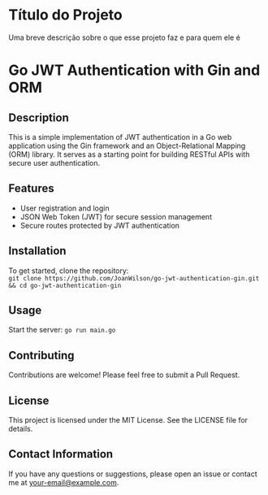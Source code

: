 
# Título do Projeto

Uma breve descrição sobre o que esse projeto faz e para quem ele é

# Go JWT Authentication with Gin and ORM

## Description

This is a simple implementation of JWT authentication in a Go web application using the Gin framework and an Object-Relational Mapping (ORM) library. It serves as a starting point for building RESTful APIs with secure user authentication.

## Features

- User registration and login
- JSON Web Token (JWT) for secure session management
- Secure routes protected by JWT authentication

## Installation

To get started, clone the repository:<br>
```git clone https://github.com/JoanWilson/go-jwt-authentication-gin.git && cd go-jwt-authentication-gin```


## Usage

Start the server:
```go run main.go```


## Contributing

Contributions are welcome! Please feel free to submit a Pull Request.

## License

This project is licensed under the MIT License. See the LICENSE file for details.

## Contact Information

If you have any questions or suggestions, please open an issue or contact me at your-email@example.com.

